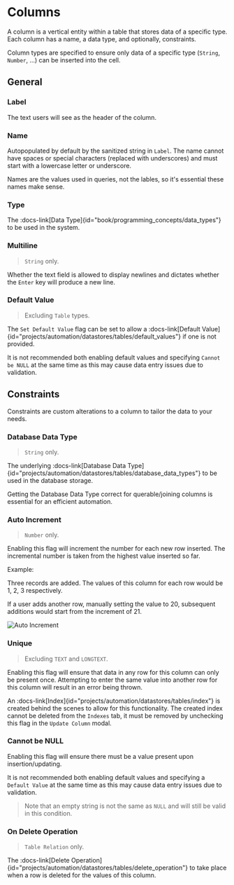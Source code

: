 # Columns
A column is a vertical entity within a table that stores data of a specific type. Each column has a name, a data type, and optionally, constraints.

Column types are specified to ensure only data of a specific type (`String`, `Number`, ...) can be inserted into the cell.

## General

### Label
The text users will see as the header of the column.

### Name
Autopopulated by default by the sanitized string in `Label`. The name cannot have spaces or special characters (replaced with underscores) and must start with a lowercase letter or underscore.

Names are the values used in queries, not the lables, so it's essential these names make sense.

### Type
The :docs-link[Data Type]{id="book/programming_concepts/data_types"} to be used in the system.

### Multiline
> `String` only.

Whether the text field is allowed to display newlines and dictates whether the `Enter` key will produce a new line.

### Default Value
> Excluding `Table` types.

The `Set Default Value` flag can be set to allow a :docs-link[Default Value]{id="projects/automation/datastores/tables/default_values"} if one is not provided.

It is not recommended both enabling default values and specifying `Cannot be NULL` at the same time as this may cause data entry issues due to validation.

## Constraints

Constraints are custom alterations to a column to tailor the data to your needs.

### Database Data Type
> `String` only.

The underlying :docs-link[Database Data Type]{id="projects/automation/datastores/tables/database_data_types"} to be used in the database storage.

Getting the Database Data Type correct for querable/joining columns is essential for an efficient automation.

### Auto Increment
> `Number` only.

Enabling this flag will increment the number for each new row inserted. The incremental number is taken from the highest value inserted so far.

Example:

Three records are added. The values of this column for each row would be 1, 2, 3 respectively.

If a user adds another row, manually setting the value to 20, subsequent additions would start from the increment of 21.

![Auto Increment](/src/assets/auto_increment.gif)

### Unique
> Excluding `TEXT` and `LONGTEXT`.

Enabling this flag will ensure that data in any row for this column can only be present once. Attempting to enter the same value into another row for this column will result in an error being thrown.

An :docs-link[Index]{id="projects/automation/datastores/tables/index"} is created behind the scenes to allow for this functionality. The created index cannot be deleted from the `Indexes` tab, it must be removed by unchecking this flag in the `Update Column` modal.

### Cannot be NULL
Enabling this flag will ensure there must be a value present upon insertion/updating.

It is not recommended both enabling default values and specifying a `Default Value` at the same time as this may cause data entry issues due to validation.

> Note that an empty string is not the same as `NULL` and will still be valid in this condition.

### On Delete Operation
> `Table Relation` only.

The :docs-link[Delete Operation]{id="projects/automation/datastores/tables/delete_operation"} to take place when a row is deleted for the values of this column.

